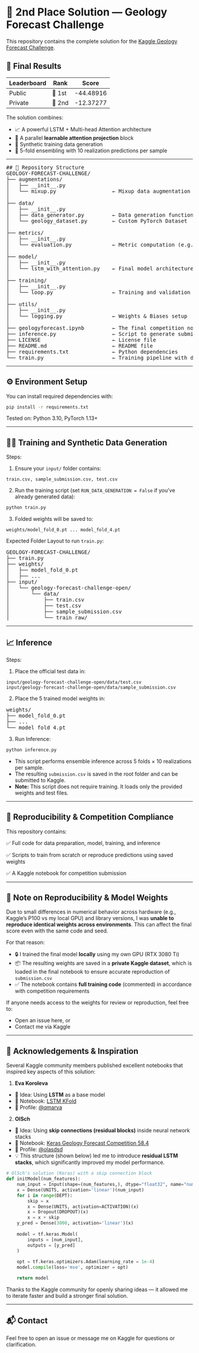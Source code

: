# 🥈 2nd Place Solution — Geology Forecast Challenge

This repository contains the complete solution for the [Kaggle Geology Forecast Challenge](https://www.kaggle.com/competitions/geology-forecast-challenge).

## 🏁 Final Results

| Leaderboard | Rank | Score |
|-------------|------|-------|
| Public      | 🥇 1st | -44.48916 |
| Private     | 🥈 2nd | -12.37277 |

The solution combines:
- 📈 A powerful LSTM + Multi-head Attention architecture
- 🧠 A parallel **learnable attention projection** block
- 🧪 Synthetic training data generation
- 🔁 5-fold ensembling with 10 realization predictions per sample

---

<pre>
## 📂 Repository Structure
GEOLOGY-FORECAST-CHALLENGE/
├── augmentations/
│   ├── __init__.py
│   └── mixup.py                  ← Mixup data augmentation
│
├── data/
│   ├── __init__.py
│   ├── data_generator.py         ← Data generation function
│   └── geology_dataset.py        ← Custom PyTorch Dataset
│
├── metrics/
│   ├── __init__.py
│   └── evaluation.py             ← Metric computation (e.g. NLL)
│
├── model/
│   ├── __init__.py
│   └── lstm_with_attention.py    ← Final model architecture
│
├── training/
│   ├── __init__.py
│   └── loop.py                   ← Training and validation functions
│
├── utils/
│   ├── __init__.py
│   └── logging.py                ← Weights & Biases setup
│
├── geologyforecast.ipynb         ← The final competition notebook
├── inference.py                  ← Script to generate submission.csv
├── LICENSE                       ← License file
├── README.md                     ← README file
├── requirements.txt              ← Python dependencies
└── train.py                      ← Training pipeline with data preparation
</pre>

---

## ⚙️ Environment Setup

You can install required dependencies with:
```bash
pip install -r requirements.txt
```

Tested on: Python 3.10, PyTorch 1.13+

---

## 🏋️‍♂️ Training and Synthetic Data Generation

Steps:

1. Ensure your `input/` folder contains:
```
train.csv, sample_submission.csv, test.csv
```

2. Run the training script (set `RUN_DATA_GENERATION = False` if you’ve already generated data):
```bash
python train.py
```

3. Folded weights will be saved to:
```
weights/model_fold_0.pt ... model_fold_4.pt
```

Expected Folder Layout to run `train.py`:
<pre>
GEOLOGY-FORECAST-CHALLENGE/
├── train.py
├── weights/
│   ├── model_fold_0.pt
│   ├── ...
├── input/
│   └── geology-forecast-challenge-open/
│       └── data/
│           ├── train.csv
│           ├── test.csv
│           ├── sample_submission.csv
│           └── train_raw/
</pre>

---

## 📈 Inference

Steps:

1. Place the official test data in:
```
input/geology-forecast-challenge-open/data/test.csv
input/geology-forecast-challenge-open/data/sample_submission.csv
```

2. Place the 5 trained model weights in:
<pre>
weights/
├── model_fold_0.pt
├── ...
└── model_fold_4.pt
</pre>

3. Run Inference:
```bash
python inference.py
```

- This script performs ensemble inference across 5 folds × 10 realizations per sample.
- The resulting `submission.csv` is saved in the root folder and can be submitted to Kaggle.
- **Note:** This script does not require training. It loads only the provided weights and test files.

---

## 📄 Reproducibility & Competition Compliance
This repository contains:

✅ Full code for data preparation, model, training, and inference

✅ Scripts to train from scratch or reproduce predictions using saved weights

✅ A Kaggle notebook for competition submission

---

## 🔁 Note on Reproducibility & Model Weights
Due to small differences in numerical behavior across hardware (e.g., Kaggle’s P100 vs my local GPU) and library versions, I was **unable to reproduce identical weights across environments**. This can affect the final score even with the same code and seed.

For that reason:
- 🔒 I trained the final model **locally** using my own GPU (RTX 3080 Ti)
- 📦 The resulting weights are saved in a **private Kaggle dataset**, which is loaded in the final notebook to ensure accurate reproduction of `submission.csv`
- ✅ The notebook contains **full training code** (commented) in accordance with competition requirements

If anyone needs access to the weights for review or reproduction, feel free to:
- Open an issue here, or
- Contact me via Kaggle

---

## 🙏 Acknowledgements & Inspiration
Several Kaggle community members published excellent notebooks that inspired key aspects of this solution:

1. **Eva Koroleva**
- 🧠 Idea: Using **LSTM** as a base model
- 📓 Notebook: [LSTM KFold](https://www.kaggle.com/code/qmarva/lstm-kfold)
- 👤 Profile: [@qmarva](https://www.kaggle.com/qmarva)

2. **OlSch**
- 🧠 Idea: Using **skip connections (residual blocks)** inside neural network stacks
- 📓 Notebook: [Keras Geology Forecast Competition 58.4](https://www.kaggle.com/code/olasdsd/keras-geology-forecast-competition-58-4)
- 👤 Profile: [@olasdsd](https://www.kaggle.com/olasdsd)
- 💡 This structure (shown below) led me to introduce **residual LSTM stacks**, which significantly improved my model performance.
```python
# OlSch's solution (Keras) with a skip connection block
def initModel(num_features): 
    num_input = Input(shape=(num_features,), dtype="float32", name="num_input")
    x = Dense(UNITS, activation='linear')(num_input)
    for i in range(DEPT):
        skip = x
        x = Dense(UNITS, activation=ACTIVATION)(x)
        x = Dropout(DROPOUT)(x)
        x = x + skip
    y_pred = Dense(3000, activation='linear')(x)
        
    model = tf.keras.Model(
        inputs = [num_input],
        outputs = [y_pred]
    )
            
    opt = tf.keras.optimizers.Adam(learning_rate = 1e-4)
    model.compile(loss='mse', optimizer = opt)

    return model
```

Thanks to the Kaggle community for openly sharing ideas — it allowed me to iterate faster and build a stronger final solution.

---

## 📬 Contact
Feel free to open an issue or message me on Kaggle for questions or clarification.
